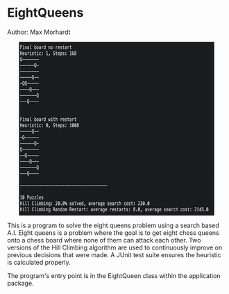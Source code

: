 # EightQueens
Author: Max Morhardt


<p align="center" width="100%">
  <img src="./assets/preview.png" width="450" height="400" align="center">
</p>

This is a program to solve the eight queens problem using a search based A.I. Eight queens is a problem where the goal is to get eight chess queens onto a chess board where none of them can attack each other. Two versions of the Hill Climbing algorithm are used to continuously improve on previous decisions that were made. A JUnit test suite ensures the heuristic is calculated properly.

The program's entry point is in the EightQueen class within the application package.
